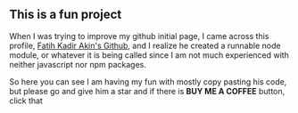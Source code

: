 ## This is a fun project
<p>
    When I was trying to improve my github initial page, I came across this profile, <a href="https://github.com/f">Fatih Kadir Akin's Github</a>, and I realize he created a runnable node module, or whatever it is being called since I am not much experienced with neither javascript nor npm packages.
</p>

<p>
    So here you can see I am having my fun with mostly copy pasting his code, but please go and give him a star and if there is <strong>BUY ME A COFFEE</strong> button, click that
</p>